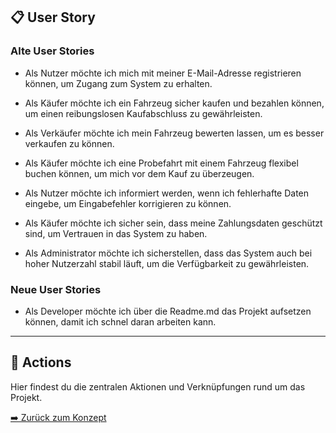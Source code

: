 ## 📋 User Story

<!--
TODO: User Stories Eruieren und beschreiben beim testen von dem was wir haben
-->

### Alte User Stories

- Als Nutzer möchte ich mich mit meiner E-Mail-Adresse registrieren können, um Zugang zum System zu erhalten.

- Als Käufer möchte ich ein Fahrzeug sicher kaufen und bezahlen können, um einen reibungslosen Kaufabschluss zu gewährleisten.

- Als Verkäufer möchte ich mein Fahrzeug bewerten lassen, um es besser verkaufen zu können.

- Als Käufer möchte ich eine Probefahrt mit einem Fahrzeug flexibel buchen können, um mich vor dem Kauf zu überzeugen.

- Als Nutzer möchte ich informiert werden, wenn ich fehlerhafte Daten eingebe, um Eingabefehler korrigieren zu können.

- Als Käufer möchte ich sicher sein, dass meine Zahlungsdaten geschützt sind, um Vertrauen in das System zu haben.

- Als Administrator möchte ich sicherstellen, dass das System auch bei hoher Nutzerzahl stabil läuft, um die Verfügbarkeit zu gewährleisten.


### Neue User Stories

- Als Developer möchte ich über die Readme.md das Projekt aufsetzen können, damit ich schnel daran arbeiten kann.

---

## 🚀 Actions

Hier findest du die zentralen Aktionen und Verknüpfungen rund um das Projekt.

[➡️ Zurück zum Konzept](../Konzept.md#user-story)

